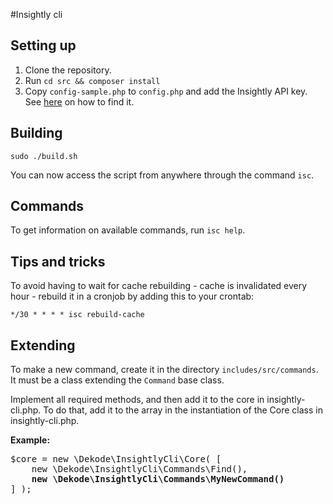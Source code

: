 #Insightly cli
## Setting up
1.  Clone the repository.
2.  Run `cd src && composer install`
3. Copy `config-sample.php` to `config.php` and add the Insightly API key. See [here](https://support.insight.ly/hc/en-us/articles/204864594-Finding-or-resetting-your-API-key) on how to find it.

## Building
    sudo ./build.sh
 
You can now access the script from anywhere through the command `isc`. 

## Commands
To get information on available commands, run `isc help`.

## Tips and tricks
To avoid having to wait for cache rebuilding - cache is invalidated every hour - rebuild it in a cronjob by adding this to your crontab:

	*/30 * * * * isc rebuild-cache

## Extending
To make a new command, create it in the directory `includes/src/commands`. It must be a class extending the `Command` base class.

Implement all required methods, and then add it to the core in insightly-cli.php. To do that, add it to the array in the instantiation of the Core class in insightly-cli.php.

**Example:**

<pre>
$core = new \Dekode\InsightlyCli\Core( [
    new \Dekode\InsightlyCli\Commands\Find(),
    <b>new \Dekode\InsightlyCli\Commands\MyNewCommand()</b>
] );
</pre>

